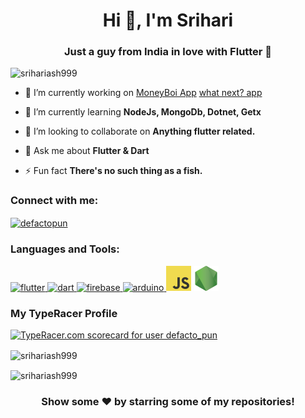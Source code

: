 <h1 align="center">Hi 👋, I'm Srihari</h1>
<h3 align="center">Just a guy from India in love with Flutter 💙</h3>

<p align="left"> <img src="https://komarev.com/ghpvc/?username=srihariash999&label=Profile%20views&color=0e75b6&style=flat" alt="srihariash999" /> </p>

- 🔭 I’m currently working on [MoneyBoi App](https://github.com/srihariash999/moneyboi) [what next? app](https://github.com/srihariash999/whatnext_app)

- 🌱 I’m currently learning  **NodeJs, MongoDb, Dotnet, Getx**

- 👯 I’m looking to collaborate on  **Anything flutter related.**

- 💬 Ask me about  **Flutter & Dart**

- ⚡ Fun fact  **There's no such thing as a fish.**

<h3 align="left">Connect with me:</h3>
<p align="left">
<a href="https://twitter.com/defactopun" target="blank"><img align="center" src="https://raw.githubusercontent.com/rahuldkjain/github-profile-readme-generator/master/src/images/icons/Social/twitter.svg" alt="defactopun" height="30" width="40" /></a>
</p>

<h3 align="left">Languages and Tools:</h3>
<p align="left"> <a href="https://flutter.dev" target="_blank"> <img src="https://www.vectorlogo.zone/logos/flutterio/flutterio-icon.svg" alt="flutter" width="40" height="40"/> </a> <a href="https://dart.dev" target="_blank"> <img src="https://www.vectorlogo.zone/logos/dartlang/dartlang-icon.svg" alt="dart" width="40" height="40"/> </a> <a href="https://firebase.google.com/" target="_blank"> <img src="https://www.vectorlogo.zone/logos/firebase/firebase-icon.svg" alt="firebase" width="40" height="40"/> </a>  <a href="https://www.linux.org/" target="_blank"> <a href="https://www.arduino.cc/" target="_blank"> <img src="https://cdn.worldvectorlogo.com/logos/arduino-1.svg" alt="arduino" width="40" height="40"/> </a> <code><img height="40" src="https://raw.githubusercontent.com/github/explore/80688e429a7d4ef2fca1e82350fe8e3517d3494d/topics/javascript/javascript.png"></code> <code><img height="40" src="https://raw.githubusercontent.com/github/explore/80688e429a7d4ef2fca1e82350fe8e3517d3494d/topics/nodejs/nodejs.png"></code></p>

<h3> My TypeRacer Profile </h3>
<p><a href="https://data.typeracer.com/pit/profile?user=defacto_pun&ref=badge" target="_top"><img src="https://data.typeracer.com/misc/badge?user=defacto_pun" border="0" alt="TypeRacer.com scorecard for user defacto_pun"/></a> </p>

<p><img align="center" src="https://github-readme-stats.vercel.app/api?username=srihariash999&show_icons=true&locale=en" alt="srihariash999" /></p>

<p><img align="center" src="https://github-readme-streak-stats.herokuapp.com/?user=srihariash999&" alt="srihariash999" /></p>



<div align="center">

### Show some ❤️ by starring some of my repositories!

</div>
